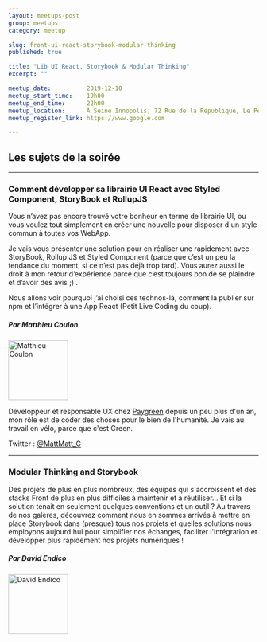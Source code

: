 ```yaml
---
layout: meetups-post
group: meetups
category: meetup

slug: front-ui-react-storybook-modular-thinking
published: true

title: "Lib UI React, Storybook & Modular Thinking"
excerpt: ""

meetup_date:          2019-12-10
meetup_start_time:    19h00
meetup_end_time:      22h00
meetup_location:      À Seine Innopolis, 72 Rue de la République, Le Petit Quevilly
meetup_register_link: https://www.google.com

---
```


## Les sujets de la soirée

---

### Comment développer sa librairie UI React avec Styled Component, StoryBook et RollupJS

Vous n’avez pas encore trouvé votre bonheur en terme de librairie UI, ou vous voulez tout simplement en créer une nouvelle pour disposer d'un style commun à toutes vos WebApp.

Je vais vous présenter une solution pour en réaliser une rapidement avec StoryBook, Rollup JS et Styled Component (parce que c’est un peu la tendance du moment, si ce n’est pas déjà trop tard). Vous aurez aussi le droit à mon retour d’expérience parce que c’est toujours bon de se plaindre et d’avoir des avis ;) .

Nous allons voir pourquoi j’ai choisi ces technos-là, comment la publier sur npm et l’intégrer à une App React (Petit Live Coding du coup).

##### Par Matthieu Coulon

<img src="https://pbs.twimg.com/profile_images/1184439490867318784/bww7aoWe_200x200.jpg" alt="Matthieu Coulon" width="120" class="alignleft" />

Développeur et responsable UX chez [Paygreen](http://www.paygreen.io/) depuis un peu plus d'un an, mon rôle est de coder des choses pour le bien de l'humanité.
Je vais au travail en vélo, parce que c'est Green.

Twitter : [@MattMatt_C](https://twitter.com/MattMatt_C)

---

### Modular Thinking and Storybook

Des projets de plus en plus nombreux, des équipes qui s'accroissent et des stacks Front de plus en plus difficiles à maintenir et à réutiliser... Et si la solution tenait en seulement quelques conventions et un outil ? Au travers de nos galères, découvrez comment nous en sommes arrivés à mettre en place Storybook dans (presque) tous nos projets et quelles solutions nous employons aujourd'hui pour simplifier nos échanges, faciliter l'intégration et développer plus rapidement nos projets numériques !

##### Par David Endico

<img src="https://lh3.googleusercontent.com/a-/AAuE7mC4koijbqM0k0qOYzpfkg00Pyf5U2yImeK8SxLB" alt="David Endico" width="120" class="alignleft" />
